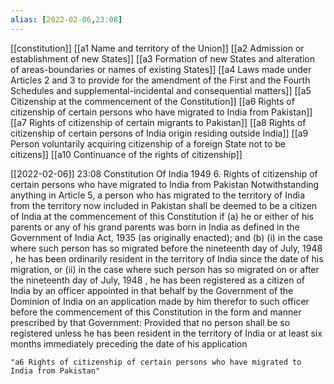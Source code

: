 ```yaml
---
alias: [2022-02-06,23:08]
---
```

[[constitution]] [[a1 Name and territory of the Union]] [[a2 Admission or establishment of new States]] [[a3 Formation of new States and alteration of areas-boundaries or names of existing States]] [[a4 Laws made under Articles 2 and 3 to provide for the amendment of the First and the Fourth Schedules and supplemental-incidental and consequential matters]] [[a5 Citizenship at the commencement of the Constitution]] [[a6 Rights of citizenship of certain persons who have migrated to India from Pakistan]] [[a7 Rights of citizenship of certain migrants to Pakistan]] [[a8 Rights of citizenship of certain persons of India origin residing outside India]] [[a9 Person voluntarily acquiring citizenship of a foreign State not to be citizens]] [[a10 Continuance of the rights of citizenship]]

[[2022-02-06]] 23:08
Constitution Of India 1949
6. Rights of citizenship of certain persons who have migrated to India from Pakistan Notwithstanding anything in Article 5, a person who has migrated to the territory of India from the territory now included in Pakistan shall be deemed to be a citizen of India at the commencement of this Constitution if
(a) he or either of his parents or any of his grand parents was born in India as defined in the Government of India Act, 1935 (as originally enacted); and
(b)
(i) in the case where such person has so migrated before the nineteenth day of July, 1948 , he has been ordinarily resident in the territory of India since the date of his migration, or
(ii) in the case where such person has so migrated on or after the nineteenth day of July, 1948 , he has been registered as a citizen of India by an officer appointed in that behalf by the Government of the Dominion of India on an application made by him therefor to such officer before the commencement of this Constitution in the form and manner prescribed by that Government: Provided that no person shall be so registered unless he has been resident in the territory of India or at least six months immediately preceding the date of his application
```query 2022-03-26 18:13
"a6 Rights of citizenship of certain persons who have migrated to India from Pakistan"
```
